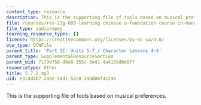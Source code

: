 ```yaml
---
content_type: resource
description: This is the supporting file of tools based on musical preferences.
file: /courses/res-21g-003-learning-chinese-a-foundation-course-in-mandarin-spring-2011/e3c4d4b7249254d152c824dd06f4c246_5.7.2.mp3
file_type: audio/mpeg
learning_resource_types: []
license: https://creativecommons.org/licenses/by-nc-sa/4.0/
ocw_type: OCWFile
parent_title: 'Part II: Units 5-7 / Character Lessons 4-6'
parent_type: SupplementalResourceSection
parent_uid: 7179d758-d0e8-355c-3a41-4a4159db68ff
resourcetype: Other
title: 5.7.2.mp3
uid: e3c4d4b7-2492-54d1-52c8-24dd06f4c246
---
```

This is the supporting file of tools based on musical preferences.